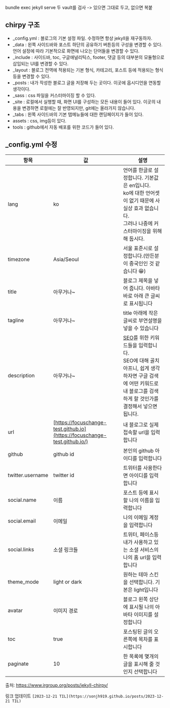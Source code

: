 bundle exec jekyll serve
두 vault를 검사
-> 있으면 그대로 두고, 없으면 복붙
## chirpy 구조
- \_config.yml : 블로그의 기본 설정 파일. 수정하면 항상 jekyll을 재구동하자.
- \_data : 왼쪽 사이드바와 포스트 하단의 공유하기 버튼등의 구성을 변경할 수 있다. 언어 설정에 따라 기본적으로 화면에 나오는 단어들을 변경할 수 있다.
- \_include : 사이드바, toc, 구글애널리틱스, footer, 댓글 등의 대부분의 모듈형으로 삽입되는 UI를 변경할 수 있다.
- \_layout : 블로그 전역에 적용되는 기본 형식, 카테고리, 포스트 등에 적용되는 형식등을 변경할 수 있다.
- \_posts : 내가 작성한 블로그 글을 저장해 두는 곳이다. 이곳에 옵시디언을 연동할 생각이다.
- \_sass : css 파일을 커스터마이징 할 수 있다.
- \_site : 로컬에서 실행할 때, 화면 UI를 구성하는 모든 내용이 들어 있다. 이곳의 내용을 변경하면 로컬에는 잘 반영되지만, git에는 올라가지 않습니다.
- \_tabs : 왼쪽 사이드바의 기본 탭메뉴들에 대한 랜딩페이지가 들어 있다.
- assets : css, img등이 있다.
- tools : github에서 자동 배포를 위한 코드가 들어 있다.

## \_config.yml 수정

|항목|값|설명|
|---|---|---|
|lang|ko|언어를 한글로 설정합니다. 기본값은 en입니다.  <br>ko에 대한 언어셋이 없기 때문에 사실상 효과 없습니다.  <br>그러나 나중에 커스터마이징을 위해 해 둡시다.|
|timezone|Asia/Seoul|서울 표준시로 설정합니다.(만든분이 중국인인 것 같습니다 😁)|
|title|아무거나~|블로그 제목을 넣어 줍니다. 아바타 바로 아래 큰 글씨로 표시됩니다|
|tagline|아무거나~|title 아래에 작은 글씨로 부연설명을 넣을 수 있습니다|
|description|아무거나~|[SEO](https://searchengineland.com/guide/what-is-seo)를 위한 키워드들을 입력합니다.  <br>SEO에 대해 골치아프니, 쉽게 생각하자면 구글 검색에 어떤 키워드로 내 블로그를 검색하게 할 것인가를 결정해서 넣으면 됩니다.|
|url|[https://focuschange-test.github.io](https://focuschange-test.github.io/)|내 블로그로 실제 접속할 url을 입력합니다|
|github|github id|본인의 github 아이디를 입력합니다|
|twitter.username|twitter id|트위터를 사용한다면 아이디를 입력합니다|
|social.name|이름|포스트 등에 표시할 나의 이름을 입력합니다|
|social.email|이메일|나의 이메일 계정을 입력합니다|
|social.links|소셜 링크들|트위터, 페이스등 내가 사용하고 있는 소셜 서비스의 나의 홈 url을 입력합니다|
|theme_mode|light or dark|원하는 테마 스킨을 선택합니다. 기본은 light입니다|
|avatar|이미지 경로|블로그 왼쪽 상단에 표시될 나의 아바타 이미지를 설정합니다|
|toc|true|포스팅된 글의 오른쪽에 목차를 표시합니다|
|paginate|10|한 목록에 몇개의 글을 표시해 줄 것인지 선택합니다|

출처: https://www.irgroup.org/posts/jekyll-chirpy/

링크 업데이트
`[2023-12-21 TIL](https://sonjh919.github.io/posts/2023-12-21 TIL)`

 